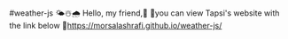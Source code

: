 #weather-js
🌤️☃️🌧️ Hello, my friend,🙂 📍you can view Tapsi's website with the link below 🔗https://morsalashrafi.github.io/weather-js/

